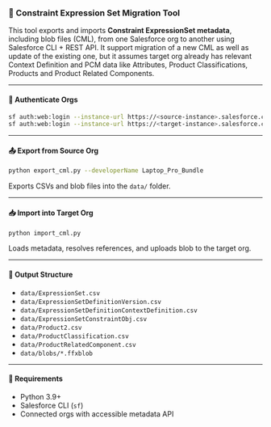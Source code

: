 ### 🔄 Constraint Expression Set Migration Tool

This tool exports and imports **Constraint ExpressionSet metadata**, including blob files (CML), from one Salesforce org to another using Salesforce CLI + REST API. It support migration of a new CML as well as update of the existing one, but it assumes target org already has relevant Context Definition and PCM data like Attributes, Product Classifications, Products and Product Related Components. 

---

#### 🔐 Authenticate Orgs

```bash
sf auth:web:login --instance-url https://<source-instance>.salesforce.com -a srcOrg
sf auth:web:login --instance-url https://<target-instance>.salesforce.com -a tgtOrg
```

---

#### 📤 Export from Source Org

```bash
python export_cml.py --developerName Laptop_Pro_Bundle
```

Exports CSVs and blob files into the `data/` folder.

---

#### 📥 Import into Target Org

```bash
python import_cml.py
```

Loads metadata, resolves references, and uploads blob to the target org.

---

#### 📁 Output Structure

- `data/ExpressionSet.csv`
- `data/ExpressionSetDefinitionVersion.csv`
- `data/ExpressionSetDefinitionContextDefinition.csv`
- `data/ExpressionSetConstraintObj.csv`
- `data/Product2.csv`
- `data/ProductClassification.csv`
- `data/ProductRelatedComponent.csv`
- `data/blobs/*.ffxblob`

---

#### 🔧 Requirements

- Python 3.9+
- Salesforce CLI (`sf`)
- Connected orgs with accessible metadata API
